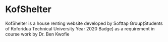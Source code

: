 # KofShelter
KofShelter is a house renting website developed by Softtap Group(Students of Koforidua Technical University Year 2020 Badge) as a requirement in course work by Dr. Ben Kwofie
